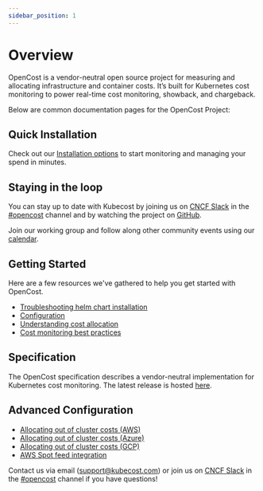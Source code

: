 ```yaml
---
sidebar_position: 1
---
```


# Overview

OpenCost is a vendor-neutral open source project for measuring and allocating infrastructure and container costs. It’s built for Kubernetes cost monitoring to power real-time cost monitoring, showback, and chargeback.

Below are common documentation pages for the OpenCost Project:

## Quick Installation

Check out our [Installation options](install) to start monitoring and managing your spend in minutes.

## Staying in the loop

You can stay up to date with Kubecost by joining us on [CNCF Slack](https://slack.cncf.io/) in the [#opencost](https://cloud-native.slack.com/archives/C03D56FPD4G) channel and by watching the project on [GitHub](https://github.com/kubecost/opencost).

Join our working group and follow along other community events using our [calendar](https://calendar.google.com/calendar/u/0/embed?src=c_c0f7q56e5eeod3j89bb320fvjg@group.calendar.google.com&ctz=America/Los_Angeles). 

## Getting Started

Here are a few resources we've gathered to help you get started with OpenCost.

- [Troubleshooting helm chart installation](https://github.com/kubecost/docs/blob/main/troubleshoot-install.md)
- [Configuration](https://github.com/kubecost/docs/blob/main/getting-started.md)
- [Understanding cost allocation](https://github.com/kubecost/docs/blob/main/cost-allocation.md)
- [Cost monitoring best practices](http://blog.kubecost.com/blog/cost-monitoring/)

## Specification

The OpenCost specification describes a vendor-neutral implementation for Kubernetes cost monitoring. The latest release is hosted [here](https://github.com/opencost/opencost/blob/develop/spec).

## Advanced Configuration

- [Allocating out of cluster costs (AWS)](https://github.com/kubecost/docs/blob/main/aws-out-of-cluster.md)
- [Allocating out of cluster costs (Azure)](https://github.com/kubecost/docs/blob/main/azure-out-of-cluster.md)
- [Allocating out of cluster costs (GCP)](https://github.com/kubecost/docs/blob/main/gcp-out-of-cluster.md)
- [AWS Spot feed integration](https://github.com/kubecost/docs/blob/main/getting-started.md#spot-nodes)

Contact us via email (<support@kubecost.com>) or join us on [CNCF Slack](https://slack.cncf.io/) in the [#opencost](https://cloud-native.slack.com/archives/C03D56FPD4G) channel if you have questions!
